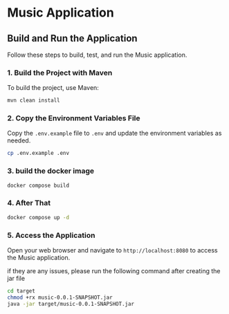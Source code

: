 # Music Application

## Build and Run the Application

Follow these steps to build, test, and run the Music application.

### 1. Build the Project with Maven

To build the project, use Maven:

```bash
mvn clean install
```

### 2. Copy the Environment Variables File

Copy the `.env.example` file to `.env` and update the environment variables as needed.

```bash
cp .env.example .env
```

### 3. build the docker image

```bash
docker compose build
```

### 4. After That 

```bash
docker compose up -d
```
### 5. Access the Application

Open your web browser and navigate to `http://localhost:8080` to access the Music application.


if they are any issues, please run the following command after creating the jar file

```bash
cd target
chmod +rx music-0.0.1-SNAPSHOT.jar
java -jar target/music-0.0.1-SNAPSHOT.jar
```





